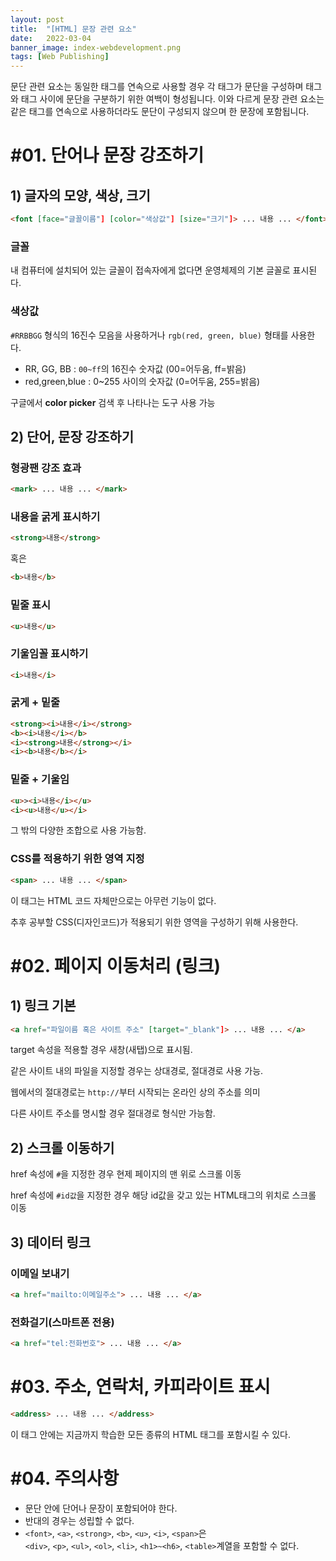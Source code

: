 ```yaml
---
layout: post
title:  "[HTML] 문장 관련 요소"
date:   2022-03-04
banner_image: index-webdevelopment.png
tags: [Web Publishing]
---
```


문단 관련 요소는 동일한 태그를 연속으로 사용할 경우 각 태그가 문단을 구성하며 태그와 태그 사이에 문단을 구분하기 위한 여백이 형성됩니다. 이와 다르게 문장 관련 요소는 같은 태그를 연속으로 사용하더라도 문단이 구성되지 않으며 한 문장에 포함됩니다.

<!--more-->

# #01. 단어나 문장 강조하기

## 1) 글자의 모양, 색상, 크기

```html
<font [face="글꼴이름"] [color="색상값"] [size="크기"]> ... 내용 ... </font>
```

### 글꼴

내 컴퓨터에 설치되어 있는 글꼴이 접속자에게 없다면 운영체제의 기본 글꼴로 표시된다.

### 색상값

`#RRBBGG` 형식의 16진수 모음을 사용하거나 `rgb(red, green, blue)` 형태를 사용한다.

- RR, GG, BB : `00~ff`의 16진수 숫자값 (00=어두움, ff=밝음)
- red,green,blue : 0~255 사이의 숫자값 (0=어두움, 255=밝음)

구글에서 **color picker** 검색 후 나타나는 도구 사용 가능


## 2) 단어, 문장 강조하기


### 형광팬 강조 효과

```html
<mark> ... 내용 ... </mark>
```

### 내용을 굵게 표시하기

```html
<strong>내용</strong>
```

혹은

```html
<b>내용</b>
```

### 밑줄 표시

```html
<u>내용</u>
```

### 기울임꼴 표시하기

```html
<i>내용</i>
```

### 굵게 + 밑줄

```html
<strong><i>내용</i></strong>
<b><i>내용</i></b>
<i><strong>내용</strong></i>
<i><b>내용</b></i>
```

### 밑줄 + 기울임

```html
<u>><i>내용</i></u>
<i><u>내용</u></i>
```

그 밖의 다양한 조합으로 사용 가능함.

### CSS를 적용하기 위한 영역 지정

```html
<span> ... 내용 ... </span>
```

이 태그는 HTML 코드 자체만으로는 아무런 기능이 없다.

추후 공부할 CSS(디자인코드)가 적용되기 위한 영역을 구성하기 위해 사용한다.



# #02. 페이지 이동처리 (링크)

## 1) 링크 기본

```html
<a href="파일이름 혹은 사이트 주소" [target="_blank"]> ... 내용 ... </a>
```

target 속성을 적용할 경우 새창(새탭)으로 표시됨.

같은 사이트 내의 파일을 지정할 경우는 상대경로, 절대경로 사용 가능.

웹에서의 절대경로는 `http://`부터 시작되는 온라인 상의 주소를 의미

다른 사이트 주소를 명시할 경우 절대경로 형식만 가능함.

## 2) 스크롤 이동하기

href 속성에 `#`을 지정한 경우 현제 페이지의 맨 위로 스크롤 이동

href 속성에 `#id값`을 지정한 경우 해당 id값을 갖고 있는 HTML태그의 위치로 스크롤 이동

## 3) 데이터 링크

### 이메일 보내기

```html
<a href="mailto:이메일주소"> ... 내용 ... </a>
```

### 전화걸기(스마트폰 전용)

```html
<a href="tel:전화번호"> ... 내용 ... </a>
```


# #03. 주소, 연락처, 카피라이트 표시

```html
<address> ... 내용 ... </address>
```

이 태그 안에는 지금까지 학습한 모든 종류의 HTML 태그를 포함시킬 수 있다.


# #04. 주의사항

- 문단 안에 단어나 문장이 포함되어야 한다.
- 반대의 경우는 성립할 수 없다.
- `<font>`, `<a>`, `<strong>`, `<b>`, `<u>`, `<i>`, `<span>`은 <br/>
   `<div>`, `<p>`, `<ul>`, `<ol>`, `<li>`, `<h1>~<h6>`, `<table>`계열을 포함할 수 없다.